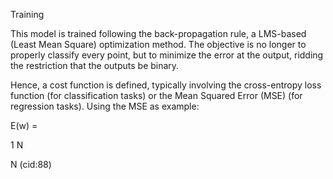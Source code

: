 Training

This model is trained following the back-propagation rule, a LMS-based (Least Mean
Square) optimization method. The objective is no longer to properly classify every point,
but to minimize the error at the output, ridding the restriction that the outputs be binary.

Hence, a cost function is defined, typically involving the cross-entropy loss function
(for classification tasks) or the Mean Squared Error (MSE) (for regression tasks). Using
the MSE as example:

E(w) =

1
N

N
(cid:88)
